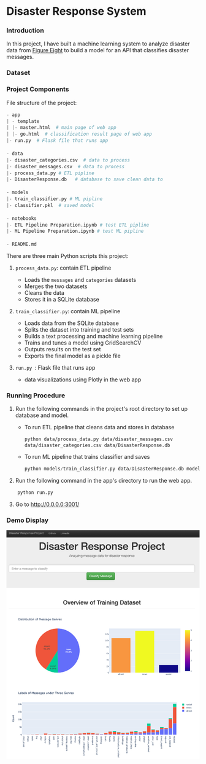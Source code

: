 # Disaster Response System

### Introduction

In this project, I have built a machine learning system to analyze disaster data from [Figure Eight](https://www.figure-eight.com/) to build a model for an API that classifies disaster messages.

### Dataset 



### Project Components

File structure of the project:

```python
- app
| - template
| |- master.html  # main page of web app
| |- go.html  # classification result page of web app
|- run.py  # Flask file that runs app

- data
|- disaster_categories.csv  # data to process 
|- disaster_messages.csv  # data to process
|- process_data.py # ETL pipline 
|- DisasterResponse.db   # database to save clean data to

- models
|- train_classifier.py # ML pipline 
|- classifier.pkl  # saved model 

- notebooks
|- ETL Pipeline Preparation.ipynb # test ETL pipline 
|- ML Pipeline Preparation.ipynb # test ML pipline

- README.md
```

There are three main Python scripts this project:

1. `process_data.py`:  contain ETL pipeline
   + Loads the `messages` and `categories` datasets
   + Merges the two datasets
   + Cleans the data
   + Stores it in a SQLite database

2. `train_classifier.py`: contain ML pipeline
   - Loads data from the SQLite database
   - Splits the dataset into training and test sets
   - Builds a text processing and machine learning pipeline
   - Trains and tunes a model using GridSearchCV
   - Outputs results on the test set
   - Exports the final model as a pickle file

3. `run.py `: Flask file that runs app
   + data visualizations using Plotly in the web app

### Running Procedure

1. Run the following commands in the project's root directory to set up database and model.

    - To run ETL pipeline that cleans data and stores in database

        ```
        python data/process_data.py data/disaster_messages.csv data/disaster_categories.csv data/DisasterResponse.db
        ```

    - To run ML pipeline that trains classifier and saves
      
        ```python
        python models/train_classifier.py data/DisasterResponse.db models/classifier.pkl
        ```

2. Run the following command in the app's directory to run the web app.
   
```python
    python run.py
```

3. Go to http://0.0.0.0:3001/


### Demo Display
<img src="https://github.com/bondxue/Disaster-Response-System/blob/master/images/display.png" width="800">

